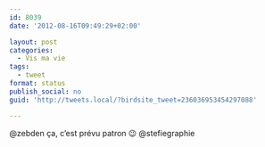 ```yaml
---
id: 8039
date: '2012-08-16T09:49:29+02:00'

layout: post
categories:
  - Vis ma vie
tags:
  - tweet
format: status
publish_social: no
guid: 'http://tweets.local/?birdsite_tweet=236036953454297088'

---
```


@zebden ça, c’est prévu patron 😉 @stefiegraphie